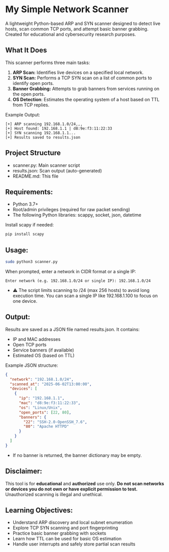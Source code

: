 # My Simple Network Scanner

A lightweight Python-based ARP and SYN scanner designed to detect live hosts, scan common TCP ports, and attempt basic banner grabbing. Created for educational and cybersecurity research purposes.

## What It Does

This scanner performs three main tasks:

1. **ARP Scan:** Identifies live devices on a specified local network.
2. **SYN Scan:** Performs a TCP SYN scan on a list of common ports to identify open ports.
3. **Banner Grabbing:** Attempts to grab banners from services running on the open ports.
4. **OS Detection**: Estimates the operating system of a host based on TTL from TCP replies.

Example Output:
```nginx
[+] ARP scanning 192.168.1.0/24,,,
[+] Host found: 192.168.1.1 | d8:9e:f3:11:22:33
[+] SYN scanning 192.168.1.1...
[+] Results saved to results.json
```

## Project Structure
- scanner.py: Main scanner script 
- results.json: Scan output (auto-generated)
- README.md: This file

## Requirements:
- Python 3.7+
- Root/admin privileges (required for raw packet sending)
- The following Python libraries: scappy, socket, json, datetime

Install scapy if needed:
```bash
pip install scapy
```

## Usage:
```bash
sudo python3 scanner.py
```
When prompted, enter a network in CIDR format or a single IP:
```nginx
Enter network (e.g. 192.168.1.0/24 or single IP): 192.168.1.0/24
```
- ⚠️ The script limits scanning to /24 (max 256 hosts) to avoid long execution time. You can scan a single IP like 192.168.1.100 to focus on one device.

## Output:
Results are saved as a JSON file named results.json. It contains:
- IP and MAC addresses
- Open TCP ports
- Service banners (if available)
- Estimated OS (based on TTL)

Example JSON structure:
```json
{
  "network": "192.168.1.0/24",
  "scanned_at": "2025-06-02T13:00:00",
  "devices": [
    {
      "ip": "192.168.1.1",
      "mac": "d8:9e:f3:11:22:33",
      "os": "Linux/Unix",
      "open_ports": [22, 80],
      "banners": {
        "22": "SSH-2.0-OpenSSH_7.6",
        "80": "Apache HTTPD"
      }
    }
  ]
}
```
- If no banner is returned, the banner dictionary may be empty.

## Disclaimer:
This tool is for **educational** and **authorized** use only. **Do not scan networks or devices you do not own or have explicit permission to test.**
Unauthorized scanning is illegal and unethical.

## Learning Objectives:
- Understand ARP discovery and local subnet enumeration
- Explore TCP SYN scanning and port fingerprinting
- Practice basic banner grabbing with sockets
- Learn how TTL can be used for basic OS estimation
- Handle user interrupts and safely store partial scan results